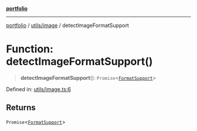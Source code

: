 [**portfolio**](../../../README.md)

***

[portfolio](../../../modules.md) / [utils/image](../README.md) / detectImageFormatSupport

# Function: detectImageFormatSupport()

> **detectImageFormatSupport**(): `Promise`\<[`FormatSupport`](../interfaces/FormatSupport.md)\>

Defined in: [utils/image.ts:6](https://github.com/tnorlund/Portfolio/blob/05438527a63732a5652e924b168c31989f650ca1/portfolio/utils/image.ts#L6)

## Returns

`Promise`\<[`FormatSupport`](../interfaces/FormatSupport.md)\>
